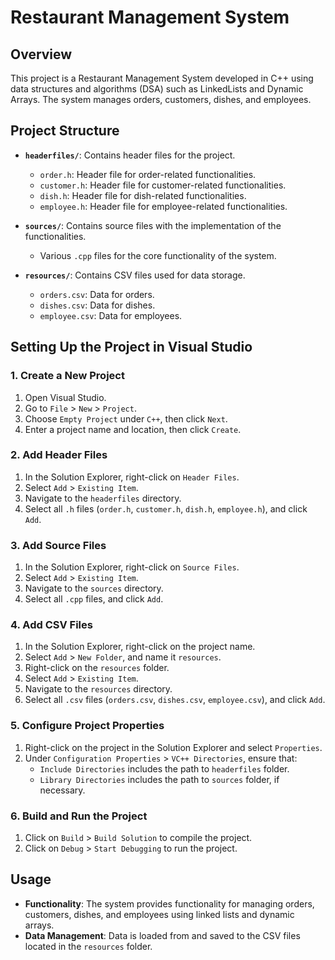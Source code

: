 # Restaurant Management System

## Overview

This project is a Restaurant Management System developed in C++ using data structures and algorithms (DSA) such as LinkedLists and Dynamic Arrays. The system manages orders, customers, dishes, and employees.

## Project Structure

- **`headerfiles/`**: Contains header files for the project.

  - `order.h`: Header file for order-related functionalities.
  - `customer.h`: Header file for customer-related functionalities.
  - `dish.h`: Header file for dish-related functionalities.
  - `employee.h`: Header file for employee-related functionalities.

- **`sources/`**: Contains source files with the implementation of the functionalities.

  - Various `.cpp` files for the core functionality of the system.

- **`resources/`**: Contains CSV files used for data storage.
  - `orders.csv`: Data for orders.
  - `dishes.csv`: Data for dishes.
  - `employee.csv`: Data for employees.

## Setting Up the Project in Visual Studio

### 1. Create a New Project

1. Open Visual Studio.
2. Go to `File` > `New` > `Project`.
3. Choose `Empty Project` under `C++`, then click `Next`.
4. Enter a project name and location, then click `Create`.

### 2. Add Header Files

1. In the Solution Explorer, right-click on `Header Files`.
2. Select `Add` > `Existing Item`.
3. Navigate to the `headerfiles` directory.
4. Select all `.h` files (`order.h`, `customer.h`, `dish.h`, `employee.h`), and click `Add`.

### 3. Add Source Files

1. In the Solution Explorer, right-click on `Source Files`.
2. Select `Add` > `Existing Item`.
3. Navigate to the `sources` directory.
4. Select all `.cpp` files, and click `Add`.

### 4. Add CSV Files

1. In the Solution Explorer, right-click on the project name.
2. Select `Add` > `New Folder`, and name it `resources`.
3. Right-click on the `resources` folder.
4. Select `Add` > `Existing Item`.
5. Navigate to the `resources` directory.
6. Select all `.csv` files (`orders.csv`, `dishes.csv`, `employee.csv`), and click `Add`.

### 5. Configure Project Properties

1. Right-click on the project in the Solution Explorer and select `Properties`.
2. Under `Configuration Properties` > `VC++ Directories`, ensure that:
   - `Include Directories` includes the path to `headerfiles` folder.
   - `Library Directories` includes the path to `sources` folder, if necessary.

### 6. Build and Run the Project

1. Click on `Build` > `Build Solution` to compile the project.
2. Click on `Debug` > `Start Debugging` to run the project.

## Usage

- **Functionality**: The system provides functionality for managing orders, customers, dishes, and employees using linked lists and dynamic arrays.
- **Data Management**: Data is loaded from and saved to the CSV files located in the `resources` folder.
